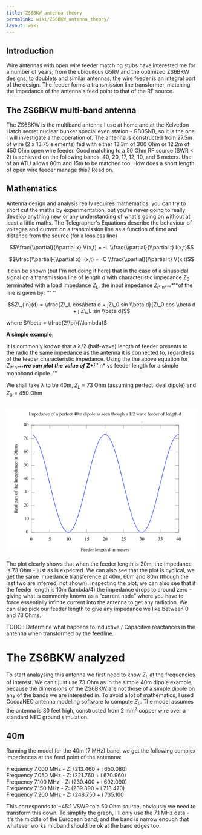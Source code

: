```yaml
---
title: ZS6BKW antenna theory
permalink: wiki/ZS6BKW_antenna_theory/
layout: wiki
---
```


Introduction
------------

Wire antennas with open wire feeder matching stubs have interested me
for a number of years; from the ubiquitous G5RV and the optimized ZS6BKW
designs, to doublets and similar antennas, the wire feeder is an
integral part of the design. The feeder forms a transmission line
transformer, matching the impedance of the antenna's feed point to that
of the RF source.

  

The ZS6BKW multi-band antenna
-----------------------------

The ZS6BKW is the multiband antenna I use at home and at the Kelvedon
Hatch secret nuclear bunker special even station - GB0SNB, so it is the
one I will investigate a the operation of. The antenna is constructed
from 27.5m of wire (2 x 13.75 elements) fed with either 13.3m of 300 Ohm
or 12.2m of 450 Ohm open wire feeder. Good matching to a 50 Ohm RF
source (SWR &lt; 2) is achieved on the following bands: 40, 20, 17, 12,
10, and 6 meters. Use of an ATU allows 80m and 15m to be matched too.
How does a short length of open wire feeder manage this? Read on.

  

Mathematics
-----------

Antenna design and analysis really requires mathematics, you can try to
short cut the maths by experimentation, but you're never going to really
develop anything new or any understanding of what's going on without at
least a little maths. The Telegrapher's Equations describe the behaviour
of voltages and current on a transmission line as a function of time and
distance from the source (for a lossless line)

$$\\frac{\\partial}{\\partial x} V(x,t) =
-L \\frac{\\partial}{\\partial t} I(x,t)$$

$$\\frac{\\partial}{\\partial x} I(x,t) =
-C \\frac{\\partial}{\\partial t} V(x,t)$$

It can be shown (but I'm not doing it here) that in the case of a
sinusoidal signal on a transmission line of length
<span class="texhtml">*d*</span> with characteristic impedance
<span class="texhtml">*Z*<sub>0</sub></span> terminated with a load
impedance <span class="texhtml">*Z*<sub>*L*</sub></span>, the input
impedance <span class="texhtml">*Z*<sub>*i**'n***</sub></span>*'*of the
line is given by: ''' ''

$$Z\_{in}(d) = \\frac{Z\_L cos\\beta d + jZ\_0 sin \\beta d}{Z\_0 cos \\beta d + j Z\_L sin \\beta d}$$

where $\\beta = \\frac{2\\pi}{\\lambda}$

**A simple example:**

It is commonly known that a λ/2 (half-wave) length of feeder presents to
the radio the same impedance as the antenna it is connected to,
regardless of the feeder characteristic impedance. Using the the above
equation for <span class="texhtml">*Z*<sub>*i**'n***</sub></span>***we
can plot the value of
<span class="texhtml" />***<b>Z*<sub></sub>*i</b>''*'n* vs feeder length
for a simple monoband dipole. '''

We shall take λ to be 40m,
<span class="texhtml">*Z*<sub>*L*</sub></span> = 73 Ohm (assuming
perfect ideal dipole) and <span class="texhtml">*Z*<sub>0</sub></span> =
450 Ohm

![](40mdipole-feeder.png "fig:40mdipole-feeder.png")
----------------------------------------------------

The plot clearly shows that when the feeder length is 20m, the impedance
is 73 Ohm - just as is expected. We can also see that the plot is
cyclical, we get the same impedance transference at 40m, 60m and 80m
(though the last two are inferred, not shown). Inspecting the plot, we
can also see that if the feeder length is 10m (lambda/4) the impedance
drops to around zero - giving what is commonly known as a “current node”
where you have to force essentially infinite current into the antenna to
get any radiation. We can also pick our feeder length to give any
impedance we like between 0 and 73 Ohms.

TODO : Determine what happens to Inductive / Capacitive reactances in
the antenna when transformed by the feedline.

The ZS6BKW analyzed
===================

To start analaysing this antenna we first need to know
<span class="texhtml">*Z*<sub>*L*</sub></span> at the frequencies of
interest. We can't just use 73 Ohm as in the simple 40m dipole example,
because the dimensions of the ZS6BKW are not those of a simple dipole on
any of the bands we are interested in. To avoid a lot of mathematics, I
used CocoaNEC antenna modeling software to compute
<span class="texhtml">*Z*<sub>*L*</sub></span>. The model assumes the
antenna is 30 feet high, constructed from 2 mm<sup>2</sup> copper wire
over a standard NEC ground simulation.

40m
---

Running the model for the 40m (7 MHz) band, we get the following complex
impedances at the feed point of the antennna:

Frequency 7.000 MHz - Z: (213.460 + i 650.080)  
Frequency 7.050 MHz - Z: (221.760 + i 670.960)  
Frequency 7.100 MHz - Z: (230.400 + i 692.090)  
Frequency 7.150 MHz - Z: (239.390 + i 713.470)  
Frequency 7.200 MHz - Z: (248.750 + i 735.100

This corresponds to ~45:1 VSWR to a 50 Ohm source, obviously we need to
transform this down. To simplify the graph, I'll only use the 7.1 MHz
data - it's the middle of the European band, and the band is narrow
enough that whatever works midband should be ok at the band edges too.
